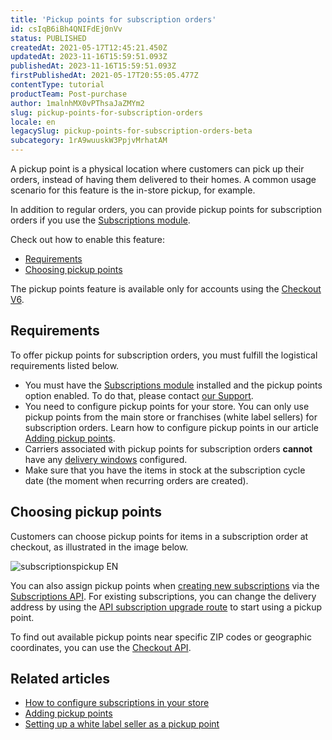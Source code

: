 ```yaml
---
title: 'Pickup points for subscription orders'
id: csIqB6iBh4QNIFdEj0nVv
status: PUBLISHED
createdAt: 2021-05-17T12:45:21.450Z
updatedAt: 2023-11-16T15:59:51.093Z
publishedAt: 2023-11-16T15:59:51.093Z
firstPublishedAt: 2021-05-17T20:55:05.477Z
contentType: tutorial
productTeam: Post-purchase
author: 1malnhMX0vPThsaJaZMYm2
slug: pickup-points-for-subscription-orders
locale: en
legacySlug: pickup-points-for-subscription-orders-beta
subcategory: 1rA9wuuskW3PpjvMrhatAM
---
```


A pickup point is a physical location where customers can pick up their orders, instead of having them delivered to their homes. A common usage scenario for this feature is the in-store pickup, for example.

In addition to regular orders, you can provide pickup points for subscription orders if you use the [Subscriptions module](https://help.vtex.com/en/tutorial/como-configurar-assinatura-v2--1FA9dfE7vJqxBna9Nft5Sj).

Check out how to enable this feature:

- [Requirements](#requirements)
- [Choosing pickup points](#choosing-pickup-points)

<div class="alert alert-info">
  <p>The pickup points feature is available only for accounts using the <a href="https://help.vtex.com/en/tutorial/ativar-o-checkout-v6--7qVqv3ptRvpVVplrvg8ruH">Checkout V6</a>.</p>
</div>

## Requirements

To offer pickup points for subscription orders, you must fulfill the logistical requirements listed below.

*    You must have the [Subscriptions module](https://help.vtex.com/en/tutorial/como-configurar-assinatura-v2--1FA9dfE7vJqxBna9Nft5Sj) installed and the pickup points option enabled. To do that, please contact [our Support](https://support.vtex.com/hc/pt-br/requests).
*    You need to configure pickup points for your store. You can only use pickup points from the main store or franchises (white label sellers) for subscription orders. Learn how to configure pickup points in our article [Adding pickup points](https://help.vtex.com/en/tutorial/adding-pickup-points--2R5ClQiwe4KoSQgsuiOw4E).
*    Carriers associated with pickup points for subscription orders **cannot** have any [delivery windows](https://help.vtex.com/en/tutorial/entrega-agendada--22g3HAVCGLFiU7xugShOBi) configured.
*   Make sure that you have the items in stock at the subscription cycle date (the moment when recurring orders are created).

## Choosing pickup points

Customers can choose pickup points for items in a subscription order at checkout, as illustrated in the image below.

![subscriptionspickup EN](//images.ctfassets.net/alneenqid6w5/6qqc7DV4Wk6yRWvsdiWNCP/4b70cfdbea58f1b53f482f61ef57d285/subscriptionspickup_EN.gif)

You can also assign pickup points when [creating new subscriptions](https://developers.vtex.com/vtex-rest-api/reference/subscriptions-1#post_api-rns-pub-subscriptions) via the [Subscriptions API](https://developers.vtex.com/vtex-rest-api/reference/subscriptions-1). For existing subscriptions, you can change the delivery address by using the [API subscription upgrade route](https://developers.vtex.com/vtex-rest-api/reference/subscriptions-1#patch_api-rns-pub-subscriptions-id) to start using a pickup point.

To find out available pickup points near specific ZIP codes or geographic coordinates, you can use the [Checkout API](https://developers.vtex.com/vtex-rest-api/reference/checkout-api-overview).

## Related articles

- [How to configure subscriptions in your store](https://help.vtex.com/en/tutorial/como-configurar-assinatura-v2--1FA9dfE7vJqxBna9Nft5Sj)
- [Adding pickup points](https://help.vtex.com/en/tutorial/configurar-pontos-de-retirada-pickup-points--2R5ClQiwe4KoSQgsuiOw4E)
- [Setting up a white label seller as a pickup point](https://help.vtex.com/en/tutorial/setting-up-seller-white-label-as-a-pickup-point--6fSUE2O0taaoKieAaiuc4e)
